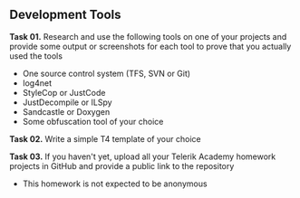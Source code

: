 ## Development Tools

**Task 01.** Research and use the following tools on one of your projects and provide some output or screenshots for each tool to prove that you actually used the tools
 * One source control system (TFS, SVN or Git)
 * log4net
 * StyleCop or JustCode
 * JustDecompile or ILSpy
 * Sandcastle or Doxygen
 * Some obfuscation tool of your choice

**Task 02.** Write a simple T4 template of your choice

**Task 03.** If you haven't yet, upload all your Telerik Academy homework projects in GitHub and provide a public link to the repository
 * This homework is not expected to be anonymous